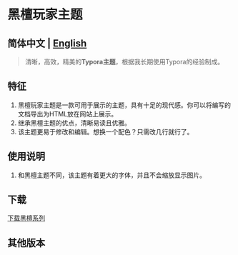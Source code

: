 # 黑檀玩家主题

## 简体中文 | [English](/typora_theme_ebony/en/ebonygamer)

> 清晰，高效，精美的**Typora主题**，根据我长期使用Typora的经验制成。
>

## 特征

1. 黑檀玩家主题是一款可用于展示的主题，具有十足的现代感。你可以将编写的文档导出为HTML放在网站上展示。
1. 继承黑檀主题的优点，清晰易读且优雅。
1. 该主题更易于修改和编辑。想换一个配色？只需改几行就行了。

## 使用说明

1. 和黑檀主题不同，该主题有着更大的字体，并且不会缩放显示图片。

## 下载

[下载黑檀系列](https://github.com/obscurefreeman/typora_theme_ebony/releases/download/V1.0.0/ebony_theme_pack.zip)

## 其他版本